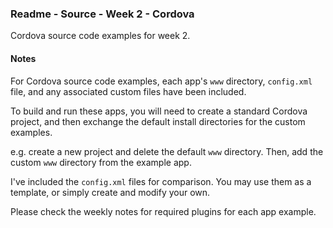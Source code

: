 ### Readme - Source - Week 2 - Cordova

Cordova source code examples for week 2.

#### Notes
For Cordova source code examples, each app's `www` directory, `config.xml` file, and any associated custom files have been included.

To build and run these apps, you will need to create a standard Cordova project, and then exchange the default install directories for the custom examples.

e.g. create a new project and delete the default `www` directory. Then, add the custom `www` directory from the example app.

I've included the `config.xml` files for comparison. You may use them as a template, or simply create and modify your own.

Please check the weekly notes for required plugins for each app example.
